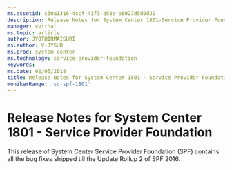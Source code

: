 ```yaml
---
ms.assetid: c30a1316-4ccf-41f3-a58e-b6027d5d0d30
description: Release Notes for System Center 1801-Service Provider Foundation
manager: vvithal
ms.topic: article
author: JYOTHIRMAISURI
ms.author: V-JYSUR
ms.prod: system-center
ms.technology: service-provider-foundation
keywords: 
ms.date: 02/05/2018
title: Release Notes for System Center 1801 - Service Provider Foundation
monikerRange: 'sc-spf-1801'
---
```


# Release Notes for System Center 1801 - Service Provider Foundation

This release of System Center Service Provider Foundation (SPF) contains all the bug fixes shipped till the Update Rollup 2 of SPF 2016.
